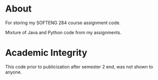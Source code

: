# About
For storing my SOFTENG 284 course assignment code.

Mixture of Java and Python code from my assignments.

# Academic Integrity
This code prior to publicization after semester 2 end, was not shown to anyone.
